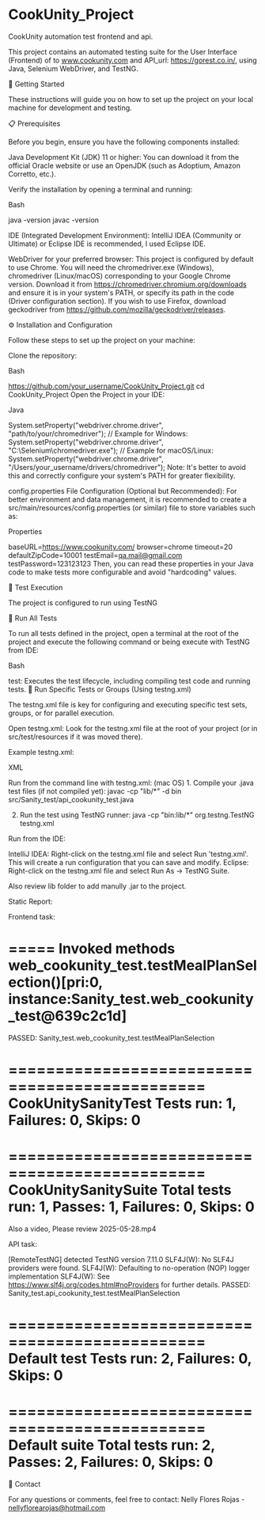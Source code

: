 # CookUnity_Project
CookUnity automation test frontend and api.

This project contains an automated testing suite for the User Interface (Frontend) of to www.cookunity.com and API_url: https://gorest.co.in/, using Java, Selenium WebDriver, and TestNG.

🚀 Getting Started

These instructions will guide you on how to set up the project on your local machine for development and testing.

📋 Prerequisites

Before you begin, ensure you have the following components installed:

Java Development Kit (JDK) 11 or higher:
You can download it from the official Oracle website or use an OpenJDK (such as Adoptium, Amazon Corretto, etc.).

Verify the installation by opening a terminal and running:

Bash

java -version
javac -version

IDE (Integrated Development Environment):
IntelliJ IDEA (Community or Ultimate) or Eclipse IDE is recommended, I used Eclipse IDE.

WebDriver for your preferred browser:
This project is configured by default to use Chrome. You will need the chromedriver.exe (Windows), chromedriver (Linux/macOS) corresponding to your Google Chrome version.
Download it from https://chromedriver.chromium.org/downloads and ensure it is in your system's PATH, or specify its path in the code (Driver configuration section).
If you wish to use Firefox, download geckodriver from https://github.com/mozilla/geckodriver/releases.

⚙️ Installation and Configuration

Follow these steps to set up the project on your machine:

Clone the repository:

Bash

https://github.com/your_username/CookUnity_Project.git
cd CookUnity_Project
Open the Project in your IDE:

Java

System.setProperty("webdriver.chrome.driver", "path/to/your/chromedriver");
// Example for Windows: System.setProperty("webdriver.chrome.driver", "C:\\Selenium\\chromedriver.exe");
// Example for macOS/Linux: System.setProperty("webdriver.chrome.driver", "/Users/your_username/drivers/chromedriver");
Note: It's better to avoid this and correctly configure your system's PATH for greater flexibility.

config.properties File Configuration (Optional but Recommended):
For better environment and data management, it is recommended to create a src/main/resources/config.properties (or similar) file to store variables such as:

Properties

baseURL=https://www.cookunity.com/
browser=chrome
timeout=20
defaultZipCode=10001
testEmail=qa.mail@gmail.com
testPassword=123123123
Then, you can read these properties in your Java code to make tests more configurable and avoid "hardcoding" values.

🚀 Test Execution

The project is configured to run using TestNG

🎯 Run All Tests

To run all tests defined in the project, open a terminal at the root of the project and execute the following command or being execute with TestNG from IDE:

Bash

test: Executes the test lifecycle, including compiling test code and running tests.
🧪 Run Specific Tests or Groups (Using testng.xml)

The testng.xml file is key for configuring and executing specific test sets, groups, or for parallel execution.

Open testng.xml:
Look for the testng.xml file at the root of your project (or in src/test/resources if it was moved there).

Example testng.xml:

XML

<!DOCTYPE suite SYSTEM "https://testng.org/testng-1.1.dtd" > 
<suite name="CookUnitySanitySuite" verbose="3">
  <test name="CookUnitySanityTest">
    <classes>
      <!-- Commented temporary to avoid test web -->
  	  <!-- <class name="Sanity_test.web_cookunity_test"/> -->
  	  <!-- <class name="Sanity_test.api_cookunity_test"/> -->
  	  <class name="Sanity_test.web_cookunity_test"/>
    </classes>
  </test>
</suite>
Run from the command line with testng.xml: (mac OS)
1. Compile your .java test files (if not compiled yet):
  javac -cp "lib/*" -d bin src/Sanity_test/api_cookunity_test.java

2. Run the test using TestNG runner:
  java -cp "bin:lib/*" org.testng.TestNG testng.xml


Run from the IDE:

IntelliJ IDEA: Right-click on the testng.xml file and select Run 'testng.xml'. This will create a run configuration that you can save and modify.
Eclipse: Right-click on the testng.xml file and select Run As -> TestNG Suite.

Also review lib folder to add manully .jar to the project.

Static Report: 

Frontend task:

===== Invoked methods
    web_cookunity_test.testMealPlanSelection()[pri:0, instance:Sanity_test.web_cookunity_test@639c2c1d]
=====
PASSED: Sanity_test.web_cookunity_test.testMealPlanSelection

===============================================
    CookUnitySanityTest
    Tests run: 1, Failures: 0, Skips: 0
===============================================


===============================================
CookUnitySanitySuite
Total tests run: 1, Passes: 1, Failures: 0, Skips: 0
===============================================

Also a video, Please review 2025-05-28.mp4

API task:

[RemoteTestNG] detected TestNG version 7.11.0
SLF4J(W): No SLF4J providers were found.
SLF4J(W): Defaulting to no-operation (NOP) logger implementation
SLF4J(W): See https://www.slf4j.org/codes.html#noProviders for further details.
PASSED: Sanity_test.api_cookunity_test.testMealPlanSelection

===============================================
    Default test
    Tests run: 2, Failures: 0, Skips: 0
===============================================


===============================================
Default suite
Total tests run: 2, Passes: 2, Failures: 0, Skips: 0
===============================================

📧 Contact

For any questions or comments, feel free to contact:
Nelly Flores Rojas - nellyflorearojas@hotmail.com
